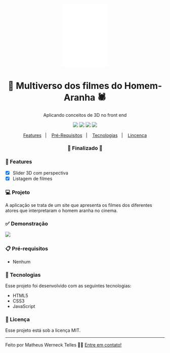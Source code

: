 <h4 align="center">
  <img src="https://github.com/mwtelles/Multiverso-SpiderMan/blob/main/assets/images/icons/spider.svg" alt="logo" height="200px"/>
</h4>

<h1 align="center">
    🚀 Multiverso dos filmes do Homem-Aranha 🕷️
</h1>

<p align="center">Aplicando conceitos de 3D no front end</p>

<p align="center">
  <img src="https://img.shields.io/static/v1?label=html&message=5.0&color=61DAFB&logo=html" />
  <img src="https://img.shields.io/static/v1?label=css&message=3.0&color=0088CC&logo=css" />
  <img src="https://img.shields.io/static/v1?label=js&message=ES6&color=yellow&logo=javascript" />
  <img src="https://img.shields.io/badge/license-MIT-success"/>
</p>

<p align="center">
  <a href="#-features">Features</a>&nbsp;&nbsp;&nbsp;|&nbsp;&nbsp;&nbsp;
  <a href="#-pré-requisitos">Pré-Requisitos</a>&nbsp;&nbsp;&nbsp;|&nbsp;&nbsp;&nbsp;
  <a href="#-tecnologias">Tecnologias</a>&nbsp;&nbsp;&nbsp;|&nbsp;&nbsp;&nbsp;
  <a href="#-licença">Lincença</a>
</p>

<h3 align="center"> 
🚧  Finalizado  🚧
</h3>

### 📎 Features 

- [x] Slider 3D com perspectiva
- [x] Listagem de filmes

### 💻 Projeto

A aplicação se trata de um site que apresenta os filmes dos diferentes atores que interpretaram o homem aranha no cinema. 

### ✅ Demonstração
<img src="https://github.com/mwtelles/multiverso-spiderman/blob/main/showcase.gif" />

### 📋 Pré-requisitos

- Nenhum

### 🚀 Tecnologias

Esse projeto foi desenvolvido com as seguintes tecnologias:

- HTML5
- CSS3
- JavaScript

### 📝 Licença

Esse projeto está sob a licença MIT.

<hr/>

Feito por Matheus Werneck Telles 👋🏻 [Entre em contato!](https://www.linkedin.com/in/mwtelles/)
